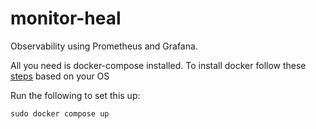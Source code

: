 # monitor-heal
Observability using Prometheus and Grafana. 

All you need is docker-compose installed. To install docker follow these [steps](https://docs.docker.com/engine/install/) based on your OS

Run the following to set this up:
```
sudo docker compose up
```
